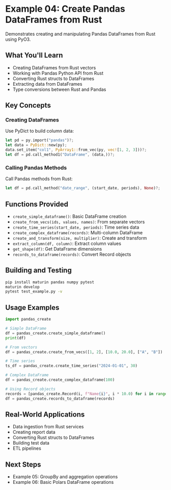 # Example 04: Create Pandas DataFrames from Rust

Demonstrates creating and manipulating Pandas DataFrames from Rust using PyO3.

## What You'll Learn

- Creating DataFrames from Rust vectors
- Working with Pandas Python API from Rust
- Converting Rust structs to DataFrames
- Extracting data from DataFrames
- Type conversions between Rust and Pandas

## Key Concepts

### Creating DataFrames

Use PyDict to build column data:

```rust
let pd = py.import("pandas")?;
let data = PyDict::new(py);
data.set_item("col1", PyArray1::from_vec(py, vec![1, 2, 3]))?;
let df = pd.call_method1("DataFrame", (data,))?;
```

### Calling Pandas Methods

Call Pandas methods from Rust:

```rust
let df = pd.call_method("date_range", (start_date, periods), None)?;
```

## Functions Provided

- `create_simple_dataframe()`: Basic DataFrame creation
- `create_from_vecs(ids, values, names)`: From separate vectors
- `create_time_series(start_date, periods)`: Time series data
- `create_complex_dataframe(records)`: Multi-column DataFrame
- `create_and_transform(size, multiplier)`: Create and transform
- `extract_column(df, column)`: Extract column values
- `get_shape(df)`: Get DataFrame dimensions
- `records_to_dataframe(records)`: Convert Record objects

## Building and Testing

```bash
pip install maturin pandas numpy pytest
maturin develop
pytest test_example.py -v
```

## Usage Examples

```python
import pandas_create

# Simple DataFrame
df = pandas_create.create_simple_dataframe()
print(df)

# From vectors
df = pandas_create.create_from_vecs([1, 2], [10.0, 20.0], ["A", "B"])

# Time series
ts_df = pandas_create.create_time_series("2024-01-01", 30)

# Complex DataFrame
df = pandas_create.create_complex_dataframe(100)

# Using Record objects
records = [pandas_create.Record(i, f"Name{i}", i * 10.0) for i in range(5)]
df = pandas_create.records_to_dataframe(records)
```

## Real-World Applications

- Data ingestion from Rust services
- Creating report data
- Converting Rust structs to DataFrames
- Building test data
- ETL pipelines

## Next Steps

- Example 05: GroupBy and aggregation operations
- Example 06: Basic Polars DataFrame operations
